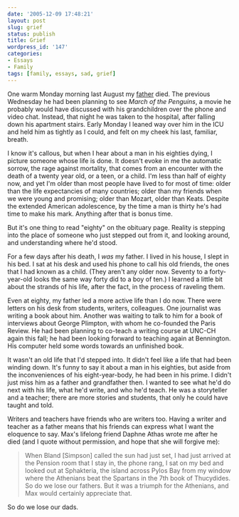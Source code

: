 ```yaml
---
date: '2005-12-09 17:48:21'
layout: post
slug: grief
status: publish
title: Grief
wordpress_id: '147'
categories:
- Essays
- Family
tags: [family, essays, sad, grief]
---
```


One warm Monday morning last August my [father](http://maxsteele.org) died.  The previous Wednesday he had been planning to see _March of the Penguins_, a movie he probably would have discussed with his grandchildren over the phone and video chat.  Instead, that night he was taken to the hospital, after falling down his apartment stairs.  Early Monday I leaned way over him in the ICU and held him as tightly as I could, and felt on my cheek his last, familiar, breath.

<!-- more -->

I know it's callous, but when I hear about a man in his eighties dying, I picture someone whose life is done.  It doesn't evoke in me the automatic sorrow, the rage against mortality, that comes from an encounter with the death of a twenty year old, or a teen, or a child.  I'm less than half of eighty now, and yet I'm older than most people have lived to for most of time: older than the life expectancies of many countries; older than my friends when we were young and promising; older than Mozart, older than Keats.  Despite the extended American adolescence, by the time a man is thirty he's had time to make his mark.  Anything after that is bonus time.

But it's one thing to read "eighty" on the obituary page.  Reality is stepping into the place of someone who just stepped out from it, and looking around, and understanding where he'd stood.

For a few days after his death, I _was_ my father.  I lived in his house, I slept in his bed.  I sat at his desk and used his phone to call his old friends, the ones that I had known as a child.  (They aren't any older now.  Seventy to a forty-year-old looks the same way forty did to a boy of ten.)  I learned a little bit about the strands of his life, after the fact, in the process of raveling them.

Even at eighty, my father led a more active life than I do now.  There were letters on his desk from students, writers, colleagues.  One journalist was writing a book about him.  Another was waiting to talk to him for a book of interviews about George Plimpton, with whom he co-founded the Paris Review.  He had been planning to co-teach a writing course at UNC-CH again this fall; he had been looking forward to teaching again at Bennington.  His computer held some words towards an unfinished book.

It wasn't an old life that I'd stepped into.  It didn't feel like a life that had been winding down.  It's funny to say it about a man in his eighties, but aside from the inconveniences of his eight-year-body, he had been in his prime.  I didn't just miss him as a father and grandfather then.  I wanted to see what he'd do next with his life, what he'd write, and who he'd teach.  He was a storyteller and a teacher; there are more stories and students, that only he could have taught and told.

Writers and teachers have friends who are writers too.  Having a writer and teacher as a father means that his friends can express what I want the eloquence to say.  Max's lifelong friend Daphne Athas wrote me after he died (and I quote without permission, and hope that she will forgive me):

> When Bland [Simpson] called the sun had just set, I had just arrived at the Pension room that I stay in, the phone rang, I sat on my bed and looked out at Sphakteria, the island across Pylos Bay from my window  where the Athenians  beat the Spartans in the 7th book of Thucydides.  So do we lose our fathers.  But it was a triumph for the Athenians, and Max would certainly appreciate that.

So do we lose our dads.
